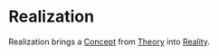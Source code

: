 # Realization

Realization brings a [Concept](600011.md) from [Theory](7000001.md ) into [Reality](40000.md).
